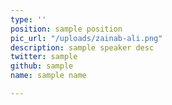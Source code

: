 ```yaml
---
type: ''
position: sample position
pic_url: "/uploads/zainab-ali.png"
description: sample speaker desc
twitter: sample
github: sample
name: sample name

---
```

